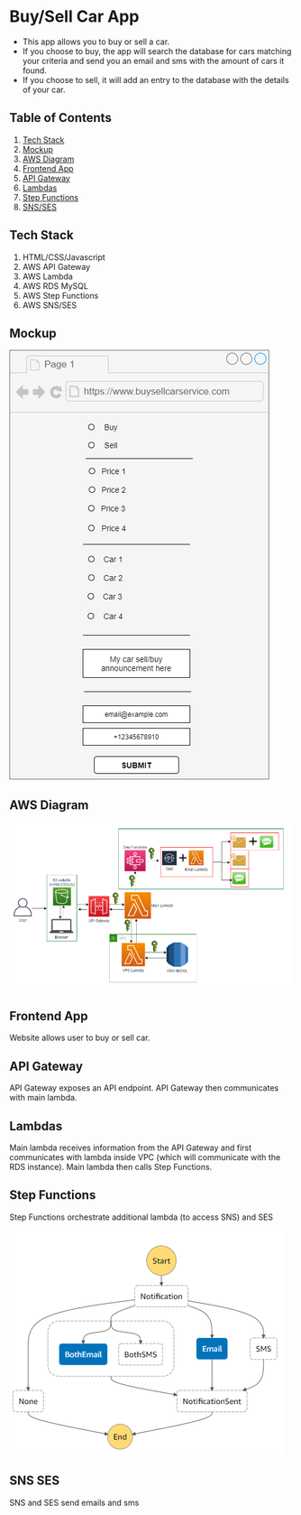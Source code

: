# Buy/Sell Car App

* This app allows you to buy or sell a car.
* If you choose to buy, the app will search the database for cars matching your criteria and send you an email and sms with the amount of cars it found.
* If you choose to sell, it will add an entry to the database with the details of your car.

## Table of Contents

1. [Tech Stack](#tech-stack)
1. [Mockup](#mockup)
1. [AWS Diagram](#aws-diagram)
1. [Frontend App](#frontend-app)
1. [API Gateway](#api-gateway)
1. [Lambdas](#lambdas)
1. [Step Functions](#step-functions)
1. [SNS/SES](#sns-ses)

## Tech Stack

1. HTML/CSS/Javascript
1. AWS API Gateway
1. AWS Lambda
1. AWS RDS MySQL
1. AWS Step Functions
1. AWS SNS/SES

## Mockup

![alt text](https://github.com/mviisan/buysellcarservice/blob/master/app_mockup.png?raw=true)

## AWS Diagram

![alt text](https://github.com/mviisan/buysellcarservice/blob/master/diagram.png?raw=true) 

## Frontend App
Website allows user to buy or sell car.

## API Gateway
API Gateway exposes an API endpoint. API Gateway then communicates with main lambda. 

## Lambdas
Main lambda receives information from the API Gateway and first communicates with lambda inside VPC (which will communicate with the RDS instance). Main lambda then calls Step Functions.

## Step Functions
Step Functions orchestrate additional lambda (to access SNS) and SES

![alt text](https://github.com/mviisan/buysellcarservice/blob/master/state_machine.png?raw=true) 

## SNS SES
SNS and SES send emails and sms